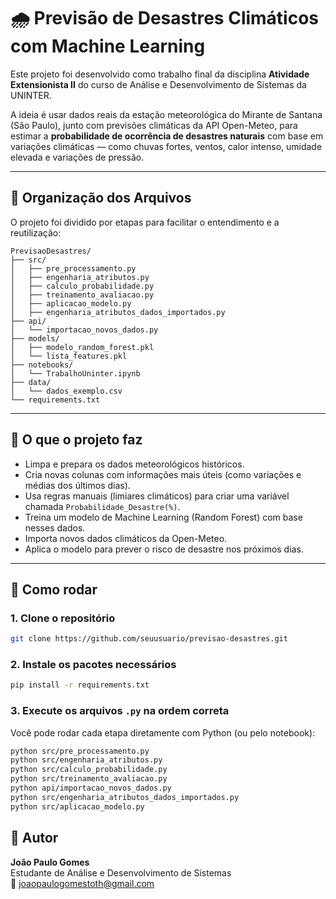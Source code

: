 
# 🌧️ Previsão de Desastres Climáticos com Machine Learning

Este projeto foi desenvolvido como trabalho final da disciplina **Atividade Extensionista II** do curso de Análise e Desenvolvimento de Sistemas da UNINTER.

A ideia é usar dados reais da estação meteorológica do Mirante de Santana (São Paulo), junto com previsões climáticas da API Open-Meteo, para estimar a **probabilidade de ocorrência de desastres naturais** com base em variações climáticas — como chuvas fortes, ventos, calor intenso, umidade elevada e variações de pressão.

---

## 📁 Organização dos Arquivos

O projeto foi dividido por etapas para facilitar o entendimento e a reutilização:

```
PrevisaoDesastres/
├── src/
│   ├── pre_processamento.py
│   ├── engenharia_atributos.py
│   ├── calculo_probabilidade.py
│   ├── treinamento_avaliacao.py
│   ├── aplicacao_modelo.py
│   ├── engenharia_atributos_dados_importados.py
├── api/
│   └── importacao_novos_dados.py
├── models/
│   ├── modelo_random_forest.pkl
│   └── lista_features.pkl
├── notebooks/
│   └── TrabalhoUninter.ipynb
├── data/
│   └── dados_exemplo.csv
└── requirements.txt
```

---

## 🧪 O que o projeto faz

- Limpa e prepara os dados meteorológicos históricos.
- Cria novas colunas com informações mais úteis (como variações e médias dos últimos dias).
- Usa regras manuais (limiares climáticos) para criar uma variável chamada `Probabilidade_Desastre(%)`.
- Treina um modelo de Machine Learning (Random Forest) com base nesses dados.
- Importa novos dados climáticos da Open-Meteo.
- Aplica o modelo para prever o risco de desastre nos próximos dias.

---

## 🚀 Como rodar

### 1. Clone o repositório
```bash
git clone https://github.com/seuusuario/previsao-desastres.git
```

### 2. Instale os pacotes necessários
```bash
pip install -r requirements.txt
```

### 3. Execute os arquivos `.py` na ordem correta

Você pode rodar cada etapa diretamente com Python (ou pelo notebook):

```bash
python src/pre_processamento.py
python src/engenharia_atributos.py
python src/calculo_probabilidade.py
python src/treinamento_avaliacao.py
python api/importacao_novos_dados.py
python src/engenharia_atributos_dados_importados.py
python src/aplicacao_modelo.py
```



## 👤 Autor

**João Paulo Gomes**  
Estudante de Análise e Desenvolvimento de Sistemas  
📧 joaopaulogomestoth@gmail.com
